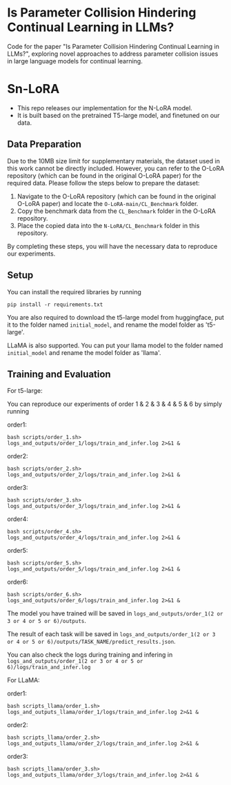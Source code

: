 # Is Parameter Collision Hindering Continual Learning in LLMs?
Code for the paper "Is Parameter Collision Hindering Continual Learning in LLMs?", exploring novel approaches to address parameter collision issues in large language models for continual learning.


# Sn-LoRA

- This repo releases our implementation for the N-LoRA model.
- It is built based on the pretrained T5-large model, and finetuned on our data.

## Data Preparation

Due to the 10MB size limit for supplementary materials, the dataset used in this work cannot be directly included. However, you can refer to the O-LoRA repository (which can be found in the original O-LoRA paper) for the required data. Please follow the steps below to prepare the dataset:

1. Navigate to the O-LoRA repository (which can be found in the original O-LoRA paper) and locate the `O-LoRA-main/CL_Benchmark` folder.
2. Copy the benchmark data from the `CL_Benchmark` folder in the O-LoRA repository.
3. Place the copied data into the `N-LoRA/CL_Benchmark` folder in this repository.

By completing these steps, you will have the necessary data to reproduce our experiments.

## Setup

You can install the required libraries by running 

```
pip install -r requirements.txt
```

You are also required to download the t5-large model from huggingface, put it to the folder named ```initial_model```, and rename the model folder as 't5-large'.

LLaMA is also supported. You can put your llama model to the folder named ```initial_model``` and rename the model folder as 'llama'.


## Training and Evaluation

For t5-large:

You can reproduce our experiments of order 1 & 2 & 3 & 4 & 5 & 6 by simply running

order1:

```
bash scripts/order_1.sh> logs_and_outputs/order_1/logs/train_and_infer.log 2>&1 &
```

order2:

```
bash scripts/order_2.sh> logs_and_outputs/order_2/logs/train_and_infer.log 2>&1 &
```

order3:

```
bash scripts/order_3.sh> logs_and_outputs/order_3/logs/train_and_infer.log 2>&1 &
```

order4:

```
bash scripts/order_4.sh> logs_and_outputs/order_4/logs/train_and_infer.log 2>&1 &
```

order5:

```
bash scripts/order_5.sh> logs_and_outputs/order_5/logs/train_and_infer.log 2>&1 &
```

order6:

```
bash scripts/order_6.sh> logs_and_outputs/order_6/logs/train_and_infer.log 2>&1 &
```


The model you have trained will be saved in ```logs_and_outputs/order_1(2 or 3 or 4 or 5 or 6)/outputs```.

The result of each task will be saved in ```logs_and_outputs/order_1(2 or 3 or 4 or 5 or 6)/outputs/TASK_NAME/predict_results.json```.

You can also check the logs during training and infering in  ```logs_and_outputs/order_1(2 or 3 or 4 or 5 or 6)/logs/train_and_infer.log```

For LLaMA:

order1:

```
bash scripts_llama/order_1.sh> logs_and_outputs_llama/order_1/logs/train_and_infer.log 2>&1 &
```

order2:

```
bash scripts_llama/order_2.sh> logs_and_outputs_llama/order_2/logs/train_and_infer.log 2>&1 &
```

order3:

```
bash scripts_llama/order_3.sh> logs_and_outputs_llama/order_3/logs/train_and_infer.log 2>&1 &
```

